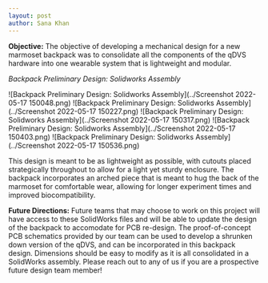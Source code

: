 ```yaml
---
layout: post
author: Sana Khan
---
```


**Objective:** 
The objective of developing a mechanical design for a new marmoset backpack was to consolidate all the components of the qDVS hardware into one wearable system that is lightweight and modular. 

_Backpack Preliminary Design: Solidworks Assembly_

![Backpack Preliminary Design: Solidworks Assembly](../Screenshot 2022-05-17 150048.png)
![Backpack Preliminary Design: Solidworks Assembly](../Screenshot 2022-05-17 150227.png)
![Backpack Preliminary Design: Solidworks Assembly](../Screenshot 2022-05-17 150317.png)
![Backpack Preliminary Design: Solidworks Assembly](../Screenshot 2022-05-17 150403.png)
![Backpack Preliminary Design: Solidworks Assembly](../Screenshot 2022-05-17 150536.png)


This design is meant to be as lightweight as possible, with cutouts placed strategically throughout to allow for a light yet sturdy enclosure. The backpack incorporates an arched piece that is meant to hug the back of the marmoset for comfortable wear, allowing for longer experiment times and improved biocompatibility. 

**Future Directions:**
Future teams that may choose to work on this project will have access to these SolidWorks files and will be able to update the design of the backpack to accomodate for PCB re-design. The proof-of-concept PCB schematics provided by our team can be used to develop a shrunken down version of the qDVS, and can be incorporated in this backpack design. Dimensions should be easy to modify as it is all consolidated in a SolidWorks assembly. Please reach out to any of us if you are a prospective future design team member!

